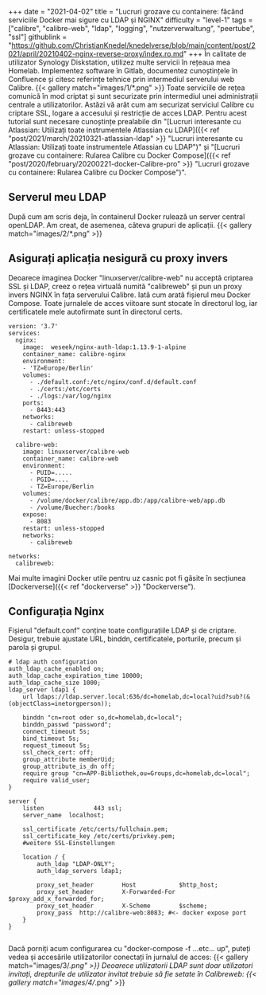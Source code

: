 +++
date = "2021-04-02"
title = "Lucruri grozave cu containere: făcând serviciile Docker mai sigure cu LDAP și NGINX"
difficulty = "level-1"
tags = ["calibre", "calibre-web", "ldap", "logging", "nutzerverwaltung", "peertube", "ssl"]
githublink = "https://github.com/ChristianKnedel/knedelverse/blob/main/content/post/2021/april/20210402-nginx-reverse-proxy/index.ro.md"
+++
În calitate de utilizator Synology Diskstation, utilizez multe servicii în rețeaua mea Homelab. Implementez software în Gitlab, documentez cunoștințele în Confluence și citesc referințe tehnice prin intermediul serverului web Calibre.
{{< gallery match="images/1/*.png" >}}
Toate serviciile de rețea comunică în mod criptat și sunt securizate prin intermediul unei administrații centrale a utilizatorilor. Astăzi vă arăt cum am securizat serviciul Calibre cu criptare SSL, logare a accesului și restricție de acces LDAP. Pentru acest tutorial sunt necesare cunoștințe prealabile din "[Lucruri interesante cu Atlassian: Utilizați toate instrumentele Atlassian cu LDAP]({{< ref "post/2021/march/20210321-atlassian-ldap" >}} "Lucruri interesante cu Atlassian: Utilizați toate instrumentele Atlassian cu LDAP")" și "[Lucruri grozave cu containere: Rularea Calibre cu Docker Compose]({{< ref "post/2020/february/20200221-docker-Calibre-pro" >}} "Lucruri grozave cu containere: Rularea Calibre cu Docker Compose")".
## Serverul meu LDAP
După cum am scris deja, în containerul Docker rulează un server central openLDAP. Am creat, de asemenea, câteva grupuri de aplicații.
{{< gallery match="images/2/*.png" >}}

## Asigurați aplicația nesigură cu proxy invers
Deoarece imaginea Docker "linuxserver/calibre-web" nu acceptă criptarea SSL și LDAP, creez o rețea virtuală numită "calibreweb" și pun un proxy invers NGINX în fața serverului Calibre. Iată cum arată fișierul meu Docker Compose. Toate jurnalele de acces viitoare sunt stocate în directorul log, iar certificatele mele autofirmate sunt în directorul certs.
```
version: '3.7'
services:
  nginx: 
    image:  weseek/nginx-auth-ldap:1.13.9-1-alpine
    container_name: calibre-nginx
    environment:
    - 'TZ=Europe/Berlin'
    volumes:
      - ./default.conf:/etc/nginx/conf.d/default.conf
      - ./certs:/etc/certs
      - ./logs:/var/log/nginx
    ports:
      - 8443:443
    networks:
      - calibreweb
    restart: unless-stopped

  calibre-web:
    image: linuxserver/calibre-web
    container_name: calibre-web
    environment:
      - PUID=.....
      - PGID=....
      - TZ=Europe/Berlin
    volumes:
      - /volume/docker/calibre/app.db:/app/calibre-web/app.db
      - /volume/Buecher:/books
    expose:
      - 8083
    restart: unless-stopped
    networks:
      - calibreweb

networks:
  calibreweb:

```
Mai multe imagini Docker utile pentru uz casnic pot fi găsite în secțiunea [Dockerverse]({{< ref "dockerverse" >}} "Dockerverse").
## Configurația Nginx
Fișierul "default.conf" conține toate configurațiile LDAP și de criptare. Desigur, trebuie ajustate URL, binddn, certificatele, porturile, precum și parola și grupul.
```
# ldap auth configuration
auth_ldap_cache_enabled on;
auth_ldap_cache_expiration_time 10000;
auth_ldap_cache_size 1000;
ldap_server ldap1 {
    url ldaps://ldap.server.local:636/dc=homelab,dc=local?uid?sub?(&(objectClass=inetorgperson));

    binddn "cn=root oder so,dc=homelab,dc=local";
    binddn_passwd "password";
    connect_timeout 5s;
    bind_timeout 5s;
    request_timeout 5s;
    ssl_check_cert: off;
    group_attribute memberUid;
    group_attribute_is_dn off;
    require group "cn=APP-Bibliothek,ou=Groups,dc=homelab,dc=local";
    require valid_user;
}

server {
    listen              443 ssl;
    server_name  localhost;

    ssl_certificate /etc/certs/fullchain.pem;
    ssl_certificate_key /etc/certs/privkey.pem;
    #weitere SSL-Einstellungen

    location / {
        auth_ldap "LDAP-ONLY";
        auth_ldap_servers ldap1;

        proxy_set_header        Host            $http_host;
        proxy_set_header        X-Forwarded-For $proxy_add_x_forwarded_for;
        proxy_set_header        X-Scheme        $scheme;
        proxy_pass  http://calibre-web:8083; #<- docker expose port
    }
}


```
Dacă porniți acum configurarea cu "docker-compose -f ...etc... up", puteți vedea și accesările utilizatorilor conectați în jurnalul de acces:
{{< gallery match="images/3/*.png" >}}
Deoarece utilizatorii LDAP sunt doar utilizatori invitați, drepturile de utilizator invitat trebuie să fie setate în Calibreweb:
{{< gallery match="images/4/*.png" >}}
